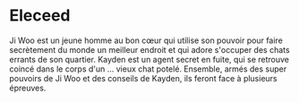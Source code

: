 # Eleceed
Ji Woo est un jeune homme au bon cœur qui utilise son pouvoir pour faire secrètement du monde un meilleur endroit et qui adore s'occuper des chats errants de son quartier. Kayden est un agent secret en fuite, qui se retrouve coincé dans le corps d'un ... vieux chat potelé. Ensemble, armés des super pouvoirs de Ji Woo et des conseils de Kayden, ils feront face à plusieurs épreuves.